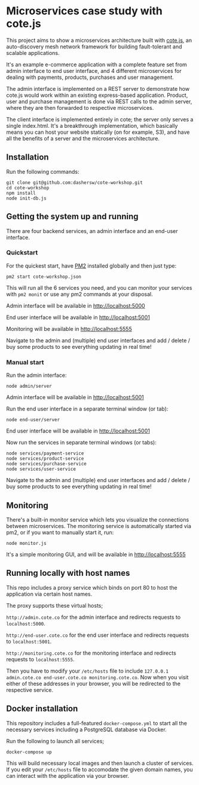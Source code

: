 # Microservices case study with cote.js

This project aims to show a microservices architecture built with [cote.js](https://github.com/dashersw/cote), an auto-discovery mesh network framework for building fault-tolerant and scalable applications.

It's an example e-commerce application with a complete feature set from admin interface to end user interface, and 4 different microservices for dealing with payments, products, purchases and user management.

The admin interface is implemented on a REST server to demonstrate how cote.js would work within an existing express-based application. Product, user and purchase management is done via REST calls to the admin server, where they are then forwarded to respective microservices.

The client interface is implemented entirely in cote; the server only serves a single index.html. It's a breakthrough implementation, which basically means you can host your website statically (on for example, S3), and have all the benefits of a server and the microservices architecture.

## Installation

Run the following commands:

```
git clone git@github.com:dashersw/cote-workshop.git
cd cote-workshop
npm install
node init-db.js
```

## Getting the system up and running

There are four backend services, an admin interface and an end-user interface.

### Quickstart

For the quickest start, have [PM2](http://pm2.keymetrics.io) installed globally and then just type:

```
pm2 start cote-workshop.json
```

This will run all the 6 services you need, and you can monitor your services with `pm2 monit` or use any pm2 commands at your disposal.

Admin interface will be available in [http://localhost:5000](http://localhost:5001)

End user interface will be available in [http://localhost:5001](http://localhost:5001)

Monitoring will be available in [http://localhost:5555](http://localhost:5555)

Navigate to the admin and (multiple) end user interfaces and add / delete / buy some products to see everything updating in real time!

### Manual start

Run the admin interface:

```
node admin/server
```

Admin interface will be available in [http://localhost:5001](http://localhost:5001)

Run the end user interface in a separate terminal window (or tab):

```
node end-user/server
```

End user interface will be available in [http://localhost:5001](http://localhost:5001)

Now run the services in separate terminal windows (or tabs):

```
node services/payment-service
node services/product-service
node services/purchase-service
node services/user-service
```

Navigate to the admin and (multiple) end user interfaces and add / delete / buy some products to see everything updating in real time!

## Monitoring

There's a built-in monitor service which lets you visualize the connections between microservices. The monitoring service is automatically started via pm2, or if you want to manually start it, run:

```
node monitor.js
```

It's a simple monitoring GUI, and will be available in [http://localhost:5555](http://localhost:5555)

## Running locally with host names

This repo includes a proxy service which binds on port 80 to host the application via certain host names.

The proxy supports these virtual hosts;

`http://admin.cote.co` for the admin interface and redirects requests to `localhost:5000`.

`http://end-user.cote.co` for the end user interface and redirects requests to `localhost:5001`.

`http://monitoring.cote.co` for the monitoring interface and redirects requests to `localhost:5555`.

Then you have to modify your `/etc/hosts` file to include `127.0.0.1 admin.cote.co end-user.cote.co monitoring.cote.co`. Now when you visit either of these addresses in your browser, you will be redirected to the respective service.

## Docker installation

This repository includes a full-featured `docker-compose.yml` to start all the necessary services including a PostgreSQL database via Docker.

Run the following to launch all services;
```
docker-compose up
```

This will build necessary local images and then launch a cluster of services. If you edit your `/etc/hosts` file to accomodate the given domain names, you can interact with the application via your browser.
